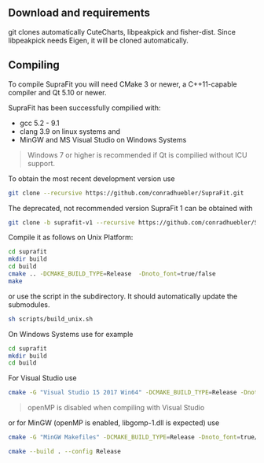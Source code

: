 ## Download and requirements
git clones automatically CuteCharts, libpeakpick and fisher-dist. Since libpeakpick needs Eigen, it will be cloned automatically.
## Compiling
To compile SupraFit you will need CMake 3 or newer, a C++11-capable compiler and Qt 5.10 or newer.

SupraFit has been successfully compilied with: 
- gcc 5.2 - 9.1
- clang 3.9 
on linux systems and 
- MinGW and MS Visual Studio on Windows Systems

> Windows 7 or higher is recommended if Qt is compilied without ICU support.

To obtain the most recent development version use
```sh
git clone --recursive https://github.com/conradhuebler/SupraFit.git
```

The deprecated, not recommended version SupraFit 1 can be obtained with
```sh
git clone -b suprafit-v1 --recursive https://github.com/conradhuebler/SupraFit.git
```

Compile it as follows on Unix Platform:
```sh
cd suprafit
mkdir build
cd build
cmake .. -DCMAKE_BUILD_TYPE=Release  -Dnoto_font=true/false
make
```
or use the script in the subdirectory. It should automatically update the submodules.
```sh
sh scripts/build_unix.sh 
```
On Windows Systems use for example
```sh
cd suprafit
mkdir build
cd build
```

For Visual Studio use
```sh
cmake -G "Visual Studio 15 2017 Win64" -DCMAKE_BUILD_TYPE=Release -Dnoto_font=true/false ..
```


> openMP is disabled when compiling with Visual Studio


or for MinGW (openMP is enabled, libgomp-1.dll is expected) use

```sh
cmake -G "MinGW Makefiles" -DCMAKE_BUILD_TYPE=Release -Dnoto_font=true/false ..
```

```sh
cmake --build . --config Release
```
